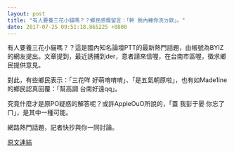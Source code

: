 ```yaml
---
layout: post
title: "有人要養三花小貓嗎？？鄉民感慨留言：「幹 我內褲你洗ㄉ欸」。"
date: 2017-07-25 09:51:18.865225 +0800
---
```


有人要養三花小貓嗎？？這是國內知名論壇PTT的最新熱門話題，由帳號為BYIZ的網友提出。文章提到，最近誘捕到der，意者請來信喔，在台南市區喔，徵求鄉民提供意見。

對此，有些鄉民表示：「三花咩 好萌唷唷唷」、「是五氣朝原啦」，也有如Made1ine的鄉民認真回覆：「幫高調 台南好遠qq」。

究竟什麼才是原PO疑惑的解答呢？或許AppleOuO所說的，「蓋 我彭于晏 你忘了ㄇ」，是其中一種可能。

網路熱門話題，記者快抄與你一同討論。

<a href = "https://www.ptt.cc/bbs/Gossiping/M.1500925594.A.8E5.html">原文連結</a>

